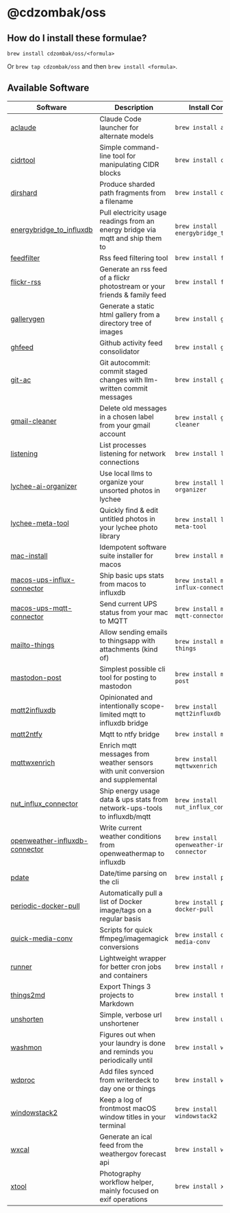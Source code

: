 # @cdzombak/oss

## How do I install these formulae?

`brew install cdzombak/oss/<formula>`

Or `brew tap cdzombak/oss` and then `brew install <formula>`.

## Available Software

<!-- project_table_start -->

| Software | Description | Install Command |
| -------- | ----------- | -----------------|
| [aclaude](https://github.com/cdzombak/aclaude) | Claude Code launcher for alternate models | `brew install aclaude` |
| [cidrtool](https://github.com/cdzombak/cidrtool) | Simple command-line tool for manipulating CIDR blocks | `brew install cidrtool` |
| [dirshard](https://github.com/cdzombak/dirshard) | Produce sharded path fragments from a filename | `brew install dirshard` |
| [energybridge_to_influxdb](https://github.com/cdzombak/energybridge_to_influxdb) | Pull electricity usage readings from an energy bridge via mqtt and ship them to | `brew install energybridge_to_influxdb` |
| [feedfilter](https://github.com/cdzombak/feedfilter) | Rss feed filtering tool | `brew install feedfilter` |
| [flickr-rss](https://github.com/cdzombak/flickr-rss) | Generate an rss feed of a flickr photostream or your friends & family feed | `brew install flickr-rss` |
| [gallerygen](https://github.com/cdzombak/gallerygen) | Generate a static html gallery from a directory tree of images | `brew install gallerygen` |
| [ghfeed](https://github.com/cdzombak/ghfeed) | Github activity feed consolidator | `brew install ghfeed` |
| [git-ac](https://github.com/cdzombak/git-ac) | Git autocommit: commit staged changes with llm-written commit messages | `brew install git-ac` |
| [gmail-cleaner](https://github.com/cdzombak/gmail-cleaner) | Delete old messages in a chosen label from your gmail account | `brew install gmail-cleaner` |
| [listening](https://github.com/cdzombak/listening) | List processes listening for network connections | `brew install listening` |
| [lychee-ai-organizer](https://github.com/cdzombak/lychee-ai-organizer) | Use local llms to organize your unsorted photos in lychee | `brew install lychee-ai-organizer` |
| [lychee-meta-tool](https://github.com/cdzombak/lychee-meta-tool) | Quickly find & edit untitled photos in your lychee photo library | `brew install lychee-meta-tool` |
| [mac-install](https://github.com/cdzombak/mac-install) | Idempotent software suite installer for macos | `brew install mac-install` |
| [macos-ups-influx-connector](https://github.com/cdzombak/macos-ups-influx-connector) | Ship basic ups stats from macos to influxdb | `brew install macos-ups-influx-connector` |
| [macos-ups-mqtt-connector](https://github.com/cdzombak/macos-ups-mqtt-connector) | Send current UPS status from your mac to MQTT | `brew install macos-ups-mqtt-connector` |
| [mailto-things](https://github.com/cdzombak/mailto-things) | Allow sending emails to thingsapp with attachments (kind of) | `brew install mailto-things` |
| [mastodon-post](https://github.com/cdzombak/mastodon-post) | Simplest possible cli tool for posting to mastodon | `brew install mastodon-post` |
| [mqtt2influxdb](https://github.com/cdzombak/mqtt2influxdb) | Opinionated and intentionally scope-limited mqtt to influxdb bridge | `brew install mqtt2influxdb` |
| [mqtt2ntfy](https://github.com/cdzombak/mqtt2ntfy) | Mqtt to ntfy bridge | `brew install mqtt2ntfy` |
| [mqttwxenrich](https://github.com/cdzombak/mqttwxenrich) | Enrich mqtt messages from weather sensors with unit conversion and supplemental | `brew install mqttwxenrich` |
| [nut_influx_connector](https://github.com/cdzombak/nut_influx_connector) | Ship energy usage data &amp; ups stats from network-ups-tools to influxdb/mqtt | `brew install nut_influx_connector` |
| [openweather-influxdb-connector](https://github.com/cdzombak/openweather-influxdb-connector) | Write current weather conditions from openweathermap to influxdb | `brew install openweather-influxdb-connector` |
| [pdate](https://github.com/cdzombak/pdate) | Date/time parsing on the cli | `brew install pdate` |
| [periodic-docker-pull](https://github.com/cdzombak/periodic-docker-pull) | Automatically pull a list of Docker image/tags on a regular basis | `brew install periodic-docker-pull` |
| [quick-media-conv](https://github.com/cdzombak/quick-media-conv) | Scripts for quick ffmpeg/imagemagick conversions | `brew install quick-media-conv` |
| [runner](https://github.com/cdzombak/runner) | Lightweight wrapper for better cron jobs and containers | `brew install runner` |
| [things2md](https://github.com/cdzombak/things2md) | Export Things 3 projects to Markdown | `brew install things2md` |
| [unshorten](https://github.com/cdzombak/unshorten) | Simple, verbose url unshortener | `brew install unshorten` |
| [washmon](https://github.com/cdzombak/washmon) | Figures out when your laundry is done and reminds you periodically until | `brew install washmon` |
| [wdproc](https://github.com/cdzombak/wdproc) | Add files synced from writerdeck to day one or things | `brew install wdproc` |
| [windowstack2](https://github.com/cdzombak/windowstack2) | Keep a log of frontmost macOS window titles in your terminal | `brew install windowstack2` |
| [wxcal](https://github.com/cdzombak/wxcal) | Generate an ical feed from the weathergov forecast api | `brew install wxcal` |
| [xtool](https://github.com/cdzombak/xtool) | Photography workflow helper, mainly focused on exif operations | `brew install xtool` |

<!-- project_table_end -->
